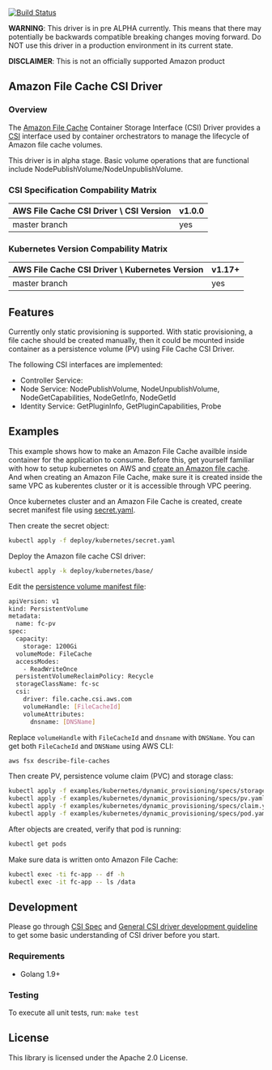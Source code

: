 [![Build Status](https://travis-ci.org/aws/aws-fsx-csi-driver.svg?branch=master)](https://travis-ci.org/aws/aws-fsx-csi-driver)

**WARNING**: This driver is in pre ALPHA currently. This means that there may potentially be backwards compatible breaking changes moving forward. Do NOT use this driver in a production environment in its current state.

**DISCLAIMER**: This is not an officially supported Amazon product

## Amazon File Cache CSI Driver
### Overview

The [Amazon File Cache]() Container Storage Interface (CSI) Driver provides a [CSI]() interface used by container orchestrators to manage the lifecycle of Amazon file cache volumes.

This driver is in alpha stage. Basic volume operations that are functional include NodePublishVolume/NodeUnpublishVolume.

### CSI Specification Compability Matrix
| AWS File Cache CSI Driver \ CSI Version           | v1.0.0|
|---------------------------------------------------|-------|
| master branch                                     | yes   |

### Kubernetes Version Compability Matrix
| AWS File Cache CSI Driver \ Kubernetes Version    | v1.17+ |
|---------------------------------------------------|--------|
| master branch                                     | yes    |

## Features
Currently only static provisioning is supported. With static provisioning, a file cache should be created manually, then it could be mounted inside container as a persistence volume (PV) using File Cache CSI Driver.

The following CSI interfaces are implemented:
* Controller Service: 
* Node Service: NodePublishVolume, NodeUnpublishVolume, NodeGetCapabilities, NodeGetInfo, NodeGetId
* Identity Service: GetPluginInfo, GetPluginCapabilities, Probe

## Examples
This example shows how to make an Amazon File Cache availble inside container for the application to consume. Before this, get yourself familiar with how to setup kubernetes on AWS and [create an Amazon file cache](https://docs.aws.amazon.com/fsx/latest/FileCacheGuide/getting-started.html). And when creating an Amazon File Cache, make sure it is created inside the same VPC as kuberentes cluster or it is accessible through VPC peering.

Once kubernetes cluster and an Amazon File Cache is created, create secret manifest file using [secret.yaml](../deploy/kubernetes/secret.yaml).

Then create the secret object:
```sh
kubectl apply -f deploy/kubernetes/secret.yaml 
```

Deploy the Amazon file cache CSI driver:

```sh
kubectl apply -k deploy/kubernetes/base/
```

Edit the [persistence volume manifest file](../examples/kubernetes/static_provisioning/specs/pv.yaml):
```sh
apiVersion: v1
kind: PersistentVolume
metadata:
  name: fc-pv
spec:
  capacity:
    storage: 1200Gi
  volumeMode: FileCache
  accessModes:
    - ReadWriteOnce
  persistentVolumeReclaimPolicy: Recycle
  storageClassName: fc-sc
  csi:
    driver: file.cache.csi.aws.com
    volumeHandle: [FileCacheId]
    volumeAttributes:
      dnsname: [DNSName] 
```
Replace `volumeHandle` with `FileCacheId` and `dnsname` with `DNSName`. You can get both `FileCacheId` and `DNSName` using AWS CLI:

```sh
aws fsx describe-file-caches
```

Then create PV, persistence volume claim (PVC) and storage class:
```sh
kubectl apply -f examples/kubernetes/dynamic_provisioning/specs/storageclass.yaml
kubectl apply -f examples/kubernetes/dynamic_provisioning/specs/pv.yaml
kubectl apply -f examples/kubernetes/dynamic_provisioning/specs/claim.yaml
kubectl apply -f examples/kubernetes/dynamic_provisioning/specs/pod.yaml
```

After objects are created, verify that pod is running:

```sh
kubectl get pods
```

Make sure data is written onto Amazon File Cache:

```sh
kubectl exec -ti fc-app -- df -h
kubectl exec -it fc-app -- ls /data
```

## Development
Please go through [CSI Spec](https://github.com/container-storage-interface/spec/blob/master/spec.md) and [General CSI driver development guideline](https://kubernetes-csi.github.io/docs/Development.html) to get some basic understanding of CSI driver before you start.

### Requirements
* Golang 1.9+

### Testing
To execute all unit tests, run: `make test`

## License
This library is licensed under the Apache 2.0 License. 

